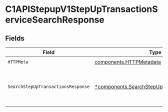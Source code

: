 # C1APIStepupV1StepUpTransactionServiceSearchResponse


## Fields

| Field                                                                                                       | Type                                                                                                        | Required                                                                                                    | Description                                                                                                 |
| ----------------------------------------------------------------------------------------------------------- | ----------------------------------------------------------------------------------------------------------- | ----------------------------------------------------------------------------------------------------------- | ----------------------------------------------------------------------------------------------------------- |
| `HTTPMeta`                                                                                                  | [components.HTTPMetadata](../../models/components/httpmetadata.md)                                          | :heavy_check_mark:                                                                                          | N/A                                                                                                         |
| `SearchStepUpTransactionsResponse`                                                                          | [*components.SearchStepUpTransactionsResponse](../../models/components/searchstepuptransactionsresponse.md) | :heavy_minus_sign:                                                                                          | Response message for searching step-up transactions                                                         |